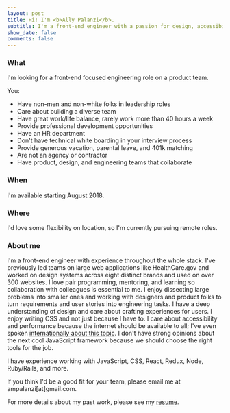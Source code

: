 ```yaml
---
layout: post
title: Hi! I'm <b>Ally Palanzi</b>.
subtitle: I'm a front-end engineer with a passion for design, accessibility, inclusion, and ice cream. I'm looking for my next adventure! Let's work together.
show_date: false
comments: false
---
```


<div markdown="1">

### What
I'm looking for a front-end focused engineering role on a product team.

You:

- Have non-men and non-white folks in leadership roles
- Care about building a diverse team
- Have great work/life balance, rarely work more than 40 hours a week
- Provide professional development opportunities
- Have an HR department
- Don't have technical white boarding in your interview process
- Provide generous vacation, parental leave, and 401k matching
- Are not an agency or contractor
- Have product, design, and engineering teams that collaborate

### When
I'm available starting August 2018.

### Where
I'd love some flexibility on location, so I'm currently pursuing remote roles.

### About me
I'm a front-end engineer with experience throughout the whole stack. I've previously led teams on large web applications like HealthCare.gov and worked on design systems across eight distinct brands and used on over 300 websites. I love pair programming, mentoring, and learning so collaboration with colleagues is essential to me. I enjoy dissecting large problems into smaller ones and working with designers and product folks to turn requirements and user stories into engineering tasks. I have a deep understanding of design and care about crafting experiences for users. I enjoy writing CSS and not just because I have to. I care about accessibility and performance because the internet should be available to all; I've even spoken [internationally about this topic](http://2016.cssconf.com.au/). I don't have strong opinions about the next cool JavaScript framework because we should choose the right tools for the job.

I have experience working with JavaScript, CSS, React, Redux, Node, Ruby/Rails, and more.

If you think I'd be a good fit for your team, please email me at ampalanzi[at]gmail.com.

For more details about my past work, please see my [resume](/resume).

</div>
